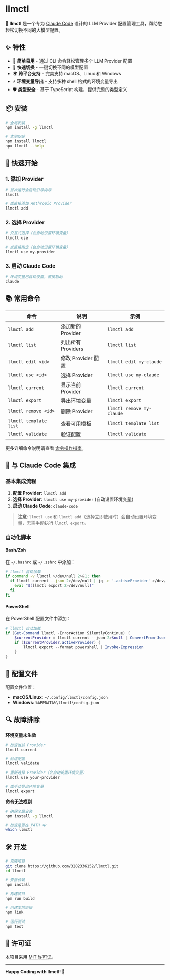 # llmctl

🤖 **llmctl** 是一个专为 [Claude Code](https://claude.ai/code) 设计的 LLM Provider 配置管理工具，帮助您轻松切换不同的大模型配置。

## ✨ 特性

- 🎯 **简单易用** - 通过 CLI 命令轻松管理多个 LLM Provider 配置
- 🔄 **快速切换** - 一键切换不同的模型配置
- 🌍 **跨平台支持** - 完美支持 macOS、Linux 和 Windows
- ⚡ **环境变量导出** - 支持多种 shell 格式的环境变量导出
- 🛡️ **类型安全** - 基于 TypeScript 构建，提供完整的类型定义

## 📦 安装

```bash
# 全局安装
npm install -g llmctl

# 本地安装
npm install llmctl
npx llmctl --help
```

## 🚀 快速开始

### 1. 添加 Provider

```bash
# 首次运行会启动引导向导
llmctl

# 或直接添加 Anthropic Provider
llmctl add
```

### 2. 选择 Provider

```bash
# 交互式选择（会自动设置环境变量）
llmctl use

# 或直接指定（会自动设置环境变量）
llmctl use my-provider
```

### 3. 启动 Claude Code

```bash
# 环境变量已自动设置，直接启动
claude
```

## 📚 常用命令

| 命令 | 说明 | 示例 |
|------|------|------|
| `llmctl add` | 添加新的 Provider | `llmctl add` |
| `llmctl list` | 列出所有 Providers | `llmctl list` |
| `llmctl edit <id>` | 修改 Provider 配置 | `llmctl edit my-claude` |
| `llmctl use <id>` | 选择 Provider | `llmctl use my-claude` |
| `llmctl current` | 显示当前 Provider | `llmctl current` |
| `llmctl export` | 导出环境变量 | `llmctl export` |
| `llmctl remove <id>` | 删除 Provider | `llmctl remove my-claude` |
| `llmctl template list` | 查看可用模板 | `llmctl template list` |
| `llmctl validate` | 验证配置 | `llmctl validate` |

更多详细命令说明请查看 [命令操作指南](COMMANDS.md)。

## 🔧 与 Claude Code 集成

### 基本集成流程

1. **配置 Provider**: `llmctl add`
2. **选择 Provider**: `llmctl use my-provider` (自动设置环境变量)
3. **启动 Claude Code**: `claude-code`

> **注意**: `llmctl use` 和 `llmctl add`（选择立即使用时）会自动设置环境变量，无需手动执行 `llmctl export`。

### 自动化脚本

#### Bash/Zsh

在 `~/.bashrc` 或 `~/.zshrc` 中添加：

```bash
# llmctl 自动加载
if command -v llmctl >/dev/null 2>&1; then
  if llmctl current --json 2>/dev/null | jq -e '.activeProvider' >/dev/null; then
    eval "$(llmctl export 2>/dev/null)"
  fi
fi
```

#### PowerShell

在 PowerShell 配置文件中添加：

```powershell
# llmctl 自动加载
if (Get-Command llmctl -ErrorAction SilentlyContinue) {
    $currentProvider = llmctl current --json 2>$null | ConvertFrom-Json
    if ($currentProvider.activeProvider) {
        llmctl export --format powershell | Invoke-Expression
    }
}
```

## 📁 配置文件

配置文件位置：
- **macOS/Linux**: `~/.config/llmctl/config.json`
- **Windows**: `%APPDATA%\llmctl\config.json`

## 🔍 故障排除

**环境变量未生效**
```bash
# 检查当前 Provider
llmctl current

# 验证配置
llmctl validate

# 重新选择 Provider（会自动设置环境变量）
llmctl use your-provider

# 或手动导出环境变量
llmctl export
```

**命令无法找到**
```bash
# 确保全局安装
npm install -g llmctl

# 检查是否在 PATH 中
which llmctl
```

## 🛠️ 开发

```bash
# 克隆项目
git clone https://github.com/3202336152/llmctl.git
cd llmctl

# 安装依赖
npm install

# 构建项目
npm run build

# 创建本地链接
npm link

# 运行测试
npm test
```

## 📄 许可证

本项目采用 [MIT 许可证](LICENSE)。

---

**Happy Coding with llmctl! 🚀**